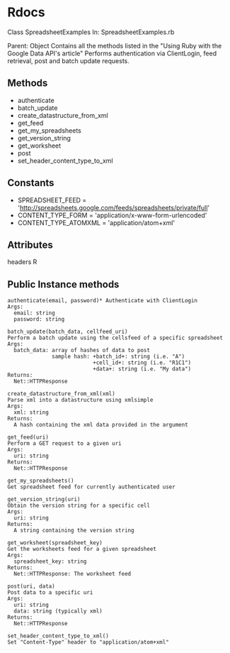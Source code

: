 # Rdocs #


Class   SpreadsheetExamples
In:     SpreadsheetExamples.rb

Parent: Object
Contains all the methods listed in the "Using Ruby with the Google Data API's article"
Performs authentication via ClientLogin, feed retrieval, post and batch update requests.

## Methods ##
  * authenticate
  * batch\_update
  * create\_datastructure\_from\_xml
  * get\_feed
  * get\_my\_spreadsheets
  * get\_version\_string
  * get\_worksheet
  * post
  * set\_header\_content\_type\_to\_xml

## Constants ##
  * SPREADSHEET\_FEED     = 'http://spreadsheets.google.com/feeds/spreadsheets/private/full'
  * CONTENT\_TYPE\_FORM    = 'application/x-www-form-urlencoded'
  * CONTENT\_TYPE\_ATOMXML = 'application/atom+xml'

## Attributes ##
headers R

## Public Instance methods ##
```
authenticate(email, password)* Authenticate with ClientLogin
Args:
  email: string
  password: string

batch_update(batch_data, cellfeed_uri)
Perform a batch update using the cellsfeed of a specific spreadsheet
Args:
  batch_data: array of hashes of data to post
              sample hash: +batch_id+: string (i.e. "A")
                           +cell_id+: string (i.e. "R1C1")
                           +data+: string (i.e. "My data")
Returns:
  Net::HTTPResponse

create_datastructure_from_xml(xml)
Parse xml into a datastructure using xmlsimple
Args:
  xml: string
Returns:
  A hash containing the xml data provided in the argument

get_feed(uri)
Perform a GET request to a given uri
Args:
  uri: string
Returns:
  Net::HTTPResponse

get_my_spreadsheets()
Get spreadsheet feed for currently authenticated user

get_version_string(uri)
Obtain the version string for a specific cell
Args:
  uri: string
Returns:
  A string containing the version string

get_worksheet(spreadsheet_key)
Get the worksheets feed for a given spreadsheet
Args:
  spreadsheet_key: string
Returns:
  Net::HTTPResponse: The worksheet feed

post(uri, data)
Post data to a specific uri
Args:
  uri: string
  data: string (typically xml)
Returns:
  Net::HTTPResponse

set_header_content_type_to_xml()
Set "Content-Type" header to "application/atom+xml"
```